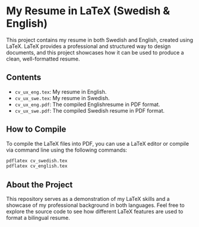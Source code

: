 # My Resume in LaTeX (Swedish & English)

This project contains my resume in both Swedish and English, created using LaTeX. LaTeX provides a professional and structured way to design documents, and this project showcases how it can be used to produce a clean, well-formatted resume.

## Contents
- `cv_ux_eng.tex`: My resume in English.
- `cv_ux_swe.tex`: My resume in Swedish.
- `cv_ux_eng.pdf`: The compiled Englishresume in PDF format.
- `cv_ux_swe.pdf`: The compiled Swedish resume in PDF format.

## How to Compile
To compile the LaTeX files into PDF, you can use a LaTeX editor or compile via command line using the following commands:

```bash
pdflatex cv_swedish.tex
pdflatex cv_english.tex
```

## About the Project

This repository serves as a demonstration of my LaTeX skills and a showcase of my professional background in both languages. Feel free to explore the source code to see how different LaTeX features are used to format a bilingual resume.
